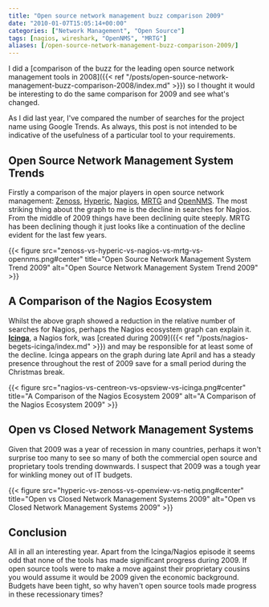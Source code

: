 ```yaml
---
title: "Open source network management buzz comparison 2009"
date: "2010-01-07T15:05:14+00:00"
categories: ["Network Management", "Open Source"]
tags: [nagios, wireshark, "OpenNMS", "MRTG"]
aliases: [/open-source-network-management-buzz-comparison-2009/]
---
```


I did a [comparison of the buzz for the leading open source network management tools in 2008]({{< ref "/posts/open-source-network-management-buzz-comparison-2008/index.md" >}}) so I thought it would be interesting to do the same comparison for 2009 and see what's changed.

As I did last year, I've compared the number of searches for the project name using Google Trends. As always, this post is not intended to be indicative of the usefulness of a particular tool to your requirements.

## Open Source Network Management System Trends

Firstly a comparison of the major players in open source network management: [Zenoss](https://www.zenoss.com/), [Hyperic](http://www.hyperic.com/), [Nagios](http://www.nagios.org/), [MRTG](http://oss.oetiker.ch/mrtg/) and [OpenNMS](https://www.opennms.org/). The most striking thing about the graph to me is the decline in searches for Nagios. From the middle of 2009 things have been declining quite steeply. MRTG has been declining though it just looks like a continuation of the decline evident for the last few years.

{{< figure src="zenoss-vs-hyperic-vs-nagios-vs-mrtg-vs-opennms.png#center" title="Open Source Network Management System Trend 2009" alt="Open Source Network Management System Trend 2009" >}}

## A Comparison of the Nagios Ecosystem

Whilst the above graph showed a reduction in the relative number of searches for Nagios, perhaps the Nagios ecosystem graph can explain it. [**Icinga**](http://www.icinga.org/), a Nagios fork, was [created during 2009]({{< ref "/posts/nagios-begets-icinga/index.md" >}}) and may be responsible for at least some of the decline. Icinga appears on the graph during late April and has a steady presence throughout the rest of 2009 save for a small period during the Christmas break.

{{< figure src="nagios-vs-centreon-vs-opsview-vs-icinga.png#center" title="A Comparison of the Nagios Ecosystem 2009" alt="A Comparison of the Nagios Ecosystem 2009" >}}

## Open vs Closed Network Management Systems

Given that 2009 was a year of recession in many countries, perhaps it won't surprise too many to see so many of both the commercial open source and proprietary tools trending downwards. I suspect that 2009 was a tough year for winkling money out of IT budgets.

{{< figure src="hyperic-vs-zenoss-vs-openview-vs-netiq.png#center"  title="Open vs Closed Network Management Systems 2009" alt="Open vs Closed Network Management Systems 2009" >}}

## Conclusion

All in all an interesting year. Apart from the Icinga/Nagios episode it seems odd that none of the tools has made significant progress during 2009. If open source tools were to make a move against their proprietary cousins you would assume it would be 2009 given the economic background. Budgets have been tight, so why haven't open source tools made progress in these recessionary times?
